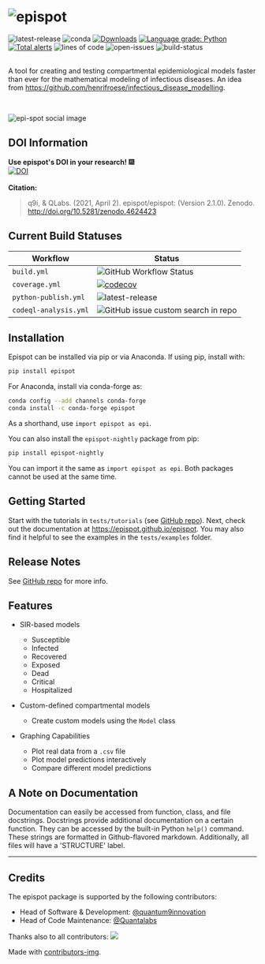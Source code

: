 # ![epispot](https://i.ibb.co/hXMjrCV/epi-spot.png)
![latest-release](https://shields.mitmproxy.org/pypi/v/epispot.svg?color=success)
![conda](https://anaconda.org/conda-forge/epispot/badges/installer/conda.svg)
[![Downloads](https://pepy.tech/badge/epispot)](https://pepy.tech/project/epispot)
[![Language grade: Python](https://img.shields.io/lgtm/grade/python/g/quantum9Innovation/epispot.svg?logo=lgtm&logoWidth=18)](https://lgtm.com/projects/g/quantum9Innovation/epispot/context:python)
[![Total alerts](https://img.shields.io/lgtm/alerts/g/quantum9Innovation/epispot.svg?logo=lgtm&logoWidth=18)](https://lgtm.com/projects/g/quantum9Innovation/epispot/alerts/)
![lines of code](https://img.shields.io/tokei/lines/github/epispot/epispot?color=orange)
![open-issues](https://img.shields.io/github/issues-raw/epispot/epispot?color=orange)
![build-status](https://github.com/epispot/epispot/workflows/build/badge.svg?branch=master)
<br><br>

A tool for creating and testing compartmental epidemiological models faster than ever for the mathematical modeling of infectious 
diseases. An idea from https://github.com/henrifroese/infectious_disease_modelling.

<br>

![epi-spot social image](https://docs.google.com/drawings/d/e/2PACX-1vT6zazkjjnz8UMZz7mxPFXjnvC1Q1HgBLGcNwt0DEqla5N10kC_LPcdbuWae2VBWgCL7kynE8vCTzru/pub?w=1440&h=1080)

## DOI Information
**Use epispot's DOI in your research!** :fireworks: 
<br>
[![DOI](https://zenodo.org/badge/280527664.svg)](https://zenodo.org/badge/latestdoi/280527664)
<br><br>
**Citation:**
> q9i, & QLabs. (2021, April 2). epispot/epispot: (Version 2.1.0). Zenodo. http://doi.org/10.5281/zenodo.4624423

## Current Build Statuses
| Workflow | Status |
| --- | --- |
| `build.yml` | ![GitHub Workflow Status](https://shields.mitmproxy.org/github/workflow/status/epispot/epispot/build?label=build%203.7%2C%203.8%2C%203.9) |
| `coverage.yml` | [![codecov](https://codecov.io/gh/epispot/epispot/branch/master/graph/badge.svg?token=WGIM127RFY)](https://codecov.io/gh/epispot/epispot) |
| `python-publish.yml` | ![latest-release](https://shields.mitmproxy.org/pypi/v/epispot.svg?color=success) |
| `codeql-analysis.yml` | ![GitHub issue custom search in repo](https://img.shields.io/github/issues-search/epispot/epispot?color=success&label=known%20vulnerabilities&query=VULNERABILITY) |

## Installation

Epispot can be installed via pip or via Anaconda.
If using pip, install with:
```bash
pip install epispot
```
For Anaconda, install via conda-forge as:
```bash
conda config --add channels conda-forge
conda install -c conda-forge epispot
```

As a shorthand, use `import epispot as epi`.

You can also install the `epispot-nightly` package from pip:
``` bash
pip install epispot-nightly
```
You can import it the same as `import epispot as epi`. Both packages cannot be used at the same time.

## Getting Started

Start with the tutorials in `tests/tutorials` (see [GitHub repo](https://www.github.com/epispot/epispot/tree/master/tests/tutorials)). Next, check out the 
documentation at https://epispot.github.io/epispot. You may also find 
it helpful to see the examples in the `tests/examples` folder.

## Release Notes
See [GitHub repo](https://www.github.com/epispot/epispot/releases) for more info.

## Features

 - SIR-based models
    - Susceptible
    - Infected
    - Recovered
    - Exposed
    - Dead
    - Critical
    - Hospitalized
    
 - Custom-defined compartmental models
    - Create custom models using the `Model` class
 
 - Graphing Capabilities
    - Plot real data from a `.csv` file
    - Plot model predictions interactively
    - Compare different model predictions

## A Note on Documentation
Documentation can easily be accessed from function, class, and file docstrings.
Docstrings provide additional documentation on a certain function.
They can be accessed by the built-in Python `help()` command.
These strings are formatted in Github-flavored markdown.
Additionally, all files will have a 'STRUCTURE' label.

___
## Credits
The epispot package is supported by the following contributors:
 - Head of Software & Development: [@quantum9innovation](https://www.github.com/quantum9innovation)
 - Head of Code Maintenance: [@Quantalabs](https://www.github.com/quantalabs)

Thanks also to all contributors:
<a href="https://github.com/epispot/epispot/graphs/contributors">
  <img src="https://contrib.rocks/image?repo=epispot/epispot" />
</a>

Made with [contributors-img](https://contrib.rocks).

